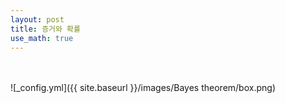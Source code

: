 ```yaml
---
layout: post
title: 증거와 확률
use_math: true
---
```

<br>
<br>
![_config.yml]({{ site.baseurl }}/images/Bayes theorem/box.png)
